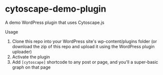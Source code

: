 # cytoscape-demo-plugin
A demo WordPress plugin that uses Cytoscape.js

Usage
1. Clone this repo into your WordPress site's wp-content/plugins folder (or download the zip of this repo and upload it using the WordPress plugin uploader)
2. Activate the plugin
3. Add `[cytoscape]` shortcode to any post or page, and you'll a super-basic graph on that page

